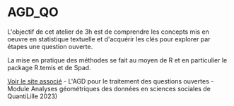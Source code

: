 # AGD_QO

L'objectif de cet atelier de 3h est de comprendre les concepts mis en oeuvre en statistique textuelle et d'acquérir les clés pour explorer par étapes une question ouverte. 

La mise en pratique des méthodes se fait au moyen de R et en particulier le package R.temis et de Spad.

[Voir le site associé](http://benegarbi.github.io/AGD_QO) - L'AGD pour le traitement des questions ouvertes - Module Analyses géométriques des données en sciences sociales de QuantiLille 2023)

